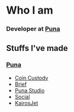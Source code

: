 # Who I am
### Developer at [Puna](https://puna.studio)

## Stuffs I've made
  ### [Puna](https://puna.studio)

  - [Coin Custody](https://coincustody.io)
  - [Brief](https://brief.puna.studio)
  - [Puna Studio](https://puna.studio)
  - [Social](https://social.puna.studio)
  - [KairosJet](https://www.kairosjet.com/)

<!--
**sebafernandes/sebafernandes** is a ✨ _special_ ✨ repository because its `README.md` (this file) appears on your GitHub profile.

Here are some ideas to get you started:

- 🔭 I’m currently working on ...
- 🌱 I’m currently learning ...
- 👯 I’m looking to collaborate on ...
- 🤔 I’m looking for help with ...
- 💬 Ask me about ...
- 📫 How to reach me: ...
- 😄 Pronouns: ...
- ⚡ Fun fact: ...
-->
